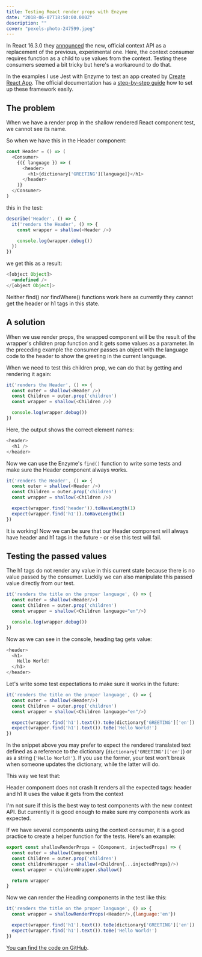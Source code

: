 ```yaml
---
title: Testing React render props with Enzyme
date: "2018-06-07T18:50:00.000Z"
description: ""
cover: "pexels-photo-247599.jpeg"
---
```


In React 16.3.0 they [announced](https://reactjs.org/blog/2018/03/29/react-v-16-3.html) the new, official context API as a replacement of the previous, experimental one. Here, the context consumer requires function as a child to use values from the context. Testing these consumers seemed a bit tricky but here's a workaround to do that.

In the examples I use Jest with Enzyme to test an app created by [Create React App](https://github.com/facebook/create-react-app). The official documentation has a [step-by-step guide](https://github.com/facebook/create-react-app/blob/master/packages/react-scripts/template/README.md#testing-components) how to set up these framework easily.

## The problem

When we have a render prop in the shallow rendered React component test, we cannot see its name.

So when we have this in the Header component:

```js
const Header = () => (
  <Consumer>
    {({ language }) => (
      <header>
        <h1>{dictionary['GREETING'][language]}</h1>
      </header>
    )}
  </Consumer>
)
```

this in the test:

```js
describe('Header', () => {
  it('renders the Header', () => {
    const wrapper = shallow(<Header />)

    console.log(wrapper.debug())
  })
})
```

we get this as a result:

```js
<[object Object]>
  <undefined />
</[object Object]>
```

Neither find() nor findWhere() functions work here as currently they cannot get the header or h1 tags in this state.

## A solution

When we use render props, the wrapped component will be the result of the wrapper's children prop function and it gets some values as a parameter. In the preceding example the consumer passes an object with the language code to the header to show the greeting in the current language.

When we need to test this children prop, we can do that by getting and rendering it again:

```js
it('renders the Header', () => {
  const outer = shallow(<Header />)
  const Children = outer.prop('children')
  const wrapper = shallow(<Children />)

  console.log(wrapper.debug())
})
```

Here, the output shows the correct element names:

```js
<header>
  <h1 />
</header>
```

Now we can use the Enzyme's `find()` function to write some tests and make sure the Header component always works.

```js
it('renders the Header', () => {
  const outer = shallow(<Header />)
  const Children = outer.prop('children')
  const wrapper = shallow(<Children />)

  expect(wrapper.find('header')).toHaveLength(1)
  expect(wrapper.find('h1')).toHaveLength(1)
})
```

It is working! Now we can be sure that our Header component will always have header and h1 tags in the future - or else this test will fail.

## Testing the passed values

The h1 tags do not render any value in this current state because there is no value passed by the consumer. Luckily we can also manipulate this passed value directly from our test.

```js
it('renders the title on the proper language', () => {
  const outer = shallow(<Header/>)
  const Children = outer.prop('children')
  const wrapper = shallow(<Children language="en"/>)

  console.log(wrapper.debug())
})
```

Now as we can see in the console, heading tag gets value:

```js
<header>
  <h1>
    Hello World!
  </h1>
</header>
```

Let's write some test expectations to make sure it works in the future:

```js
it('renders the title on the proper language', () => {
  const outer = shallow(<Header/>)
  const Children = outer.prop('children')
  const wrapper = shallow(<Children language="en"/>)

  expect(wrapper.find('h1').text()).toBe(dictionary['GREETING']['en'])
  expect(wrapper.find('h1').text()).toBe('Hello World!')
})
```

In the snippet above you may prefer to expect the rendered translated text defined as a reference to the dictionary (`dictionary['GREETING']['en']`) or as a string (`'Hello World!'`). If you use the former, your test won't break when someone updates the dictionary, while the latter will do.

This way we test that:

Header component does not crash
It renders all the expected tags: header and h1
It uses the value it gets from the context

I'm not sure if this is the best way to test components with the new context API. But currently it is good enough to make sure my components work as expected.

If we have several components using the context consumer, it is a good practice to create a helper function for the tests. Here's an example:

```js
export const shallowRenderProps = (Component, injectedProps) => {
  const outer = shallow(Component)
  const Children = outer.prop('children')
  const childrenWrapper = shallow(<Children{...injectedProps}/>)
  const wrapper = childrenWrapper.shallow()

  return wrapper
}
```

Now we can render the Heading components in the test like this:

```js
it('renders the title on the proper language', () => {
  const wrapper = shallowRenderProps(<Header/>,{language:'en'})

  expect(wrapper.find('h1').text()).toBe(dictionary['GREETING']['en'])
  expect(wrapper.find('h1').text()).toBe('Hello World!')
})
```

[You can find the code on GitHub](https://github.com/facebook/create-react-app/blob/master/packages/react-scripts/template/README.md#testing-components).
